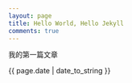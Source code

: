 ```yaml
---
layout: page
title: Hello World, Hello Jekyll
comments: true
---
```


<p>我的第一篇文章</p>

<p>{{ page.date | date_to_string }}</p>
